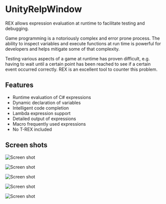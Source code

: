 # UnityRelpWindow

REX allows expression evaluation at runtime to facilitate testing and debugging.

Game programming is a notoriously complex and error prone process. The ability to inspect variables and execute functions at run time is powerful for developers and helps mitigate some of that complexity.

Testing various aspects of a game at runtime has proven difficult, e.g. having to wait until a certain point has been reached to see if a certain event occurred correctly. REX is an excellent tool to counter this problem.

## Features
- Runtime evaluation of C# expressions
- Dynamic declaration of variables
- Intelligent code completion
- Lambda expression support
- Detailed output of expressions
- Macro frequently used expressions
- No T-REX included

 
## Screen shots
 
![Screen shot](https://github.com/thorgeirk11/UnityRelpWindow/blob/master/Screenshots/1.png)


 
![Screen shot](https://github.com/thorgeirk11/UnityRelpWindow/blob/master/Screenshots/2.png)

 
![Screen shot](https://github.com/thorgeirk11/UnityRelpWindow/blob/master/Screenshots/3.png)

 
![Screen shot](https://github.com/thorgeirk11/UnityRelpWindow/blob/master/Screenshots/4.png)

 
![Screen shot](https://github.com/thorgeirk11/UnityRelpWindow/blob/master/Screenshots/5.png)

